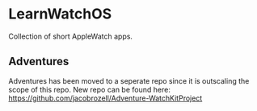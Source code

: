 # LearnWatchOS
Collection of short AppleWatch apps.

## Adventures
Adventures has been moved to a seperate repo since it is outscaling the scope of this repo.
New repo can be found here: https://github.com/jacobrozell/Adventure-WatchKitProject
